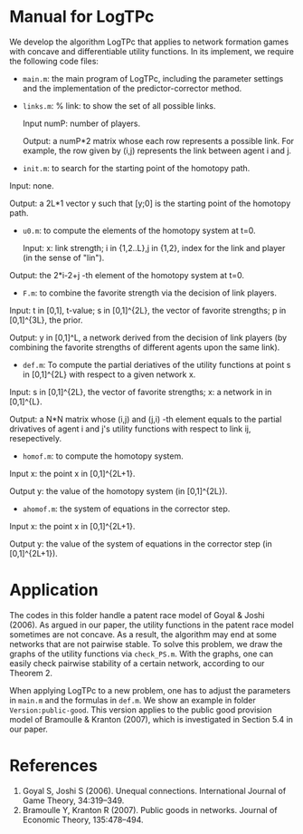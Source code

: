 # Manual for LogTPc
We develop the algorithm LogTPc that applies to network formation games with concave and differentiable utility functions.
In its implement, we require the following code files:

- `main.m`: the main program of LogTPc, including the parameter settings and the
implementation of the predictor-corrector method.

- `links.m`: % link: to show the set of all possible links.
  
	 Input numP: number of players.
  
	 Output: a numP*2 matrix whose each row represents a possible link. For
 	example, the row given by (i,j) represents the link between agent i and j. 

- `init.m`:  to search for the starting point of the homotopy path.
  
 Input: none.
 
 Output: a 2L*1 vector y such that [y;0] is the starting point of the
 homotopy path.

- `u0.m`: to compute the elements of the homotopy system at t=0.
  
  Input: x: link strength; i in {1,2..L},j in {1,2}, index for the link and player (in the sense of "lin").
  
 Output: the 2*i-2+j -th element of the homotopy system at t=0.

- `F.m`: to combine the favorite strength via the decision of link players.
 
 Input: t in [0,1], t-value; s in [0,1]^{2L}, the vector of favorite
 strengths; p in [0,1]^{3L}, the prior.

 Output: y in [0,1]^L, a network derived from the decision of link
 players (by combining the favorite strengths of different agents upon the same link).

- `def.m`: To compute the partial deriatives of the utility functions at point s in [0,1]^{2L} with
 respect to a given network x.

 Input: s in [0,1]^{2L}, the vector of favorite strengths; x: a network in
 in [0,1]^{L}.
 
 Output: a N*N matrix whose (i,j) and (j,i) -th element equals to the
 partial drivatives of agent i and j's utility functions with respect to
 link ij, resepectively.

- `homof.m`: to compute the homotopy system.
  
 Input x: the point x in [0,1]^{2L+1}.

 Output y: the value of the homotopy system (in [0,1]^{2L}).

- `ahomof.m`: the system of equations in the corrector step.
 
 Input x: the point x in [0,1]^{2L+1}.

 Output y: the value of the system of equations in the corrector step (in [0,1]^{2L+1}).



# Application
The codes in this folder handle a patent race model of Goyal & Joshi (2006). As argued in our paper, the utility functions in the patent race model sometimes are not concave. As a result, the algorithm may end at some networks that are not pairwise stable. To solve this problem, we draw the graphs of the utility functions via `check_PS.m`. With the graphs, one can easily check pairwise stability of a certain network, according to our Theorem 2.

When applying LogTPc to a new problem, one has to adjust the parameters in `main.m` and the formulas in `def.m`. We show an example in folder  `Version:public-good`. This version applies to the public good provision model of Bramoulle & Kranton (2007), which is investigated in Section 5.4 in our paper. 



# References
1. Goyal S, Joshi S (2006). Unequal connections. International Journal of Game Theory, 34:319–349.
2. Bramoulle Y, Kranton R (2007). Public goods in networks. Journal of Economic Theory, 135:478–494.

